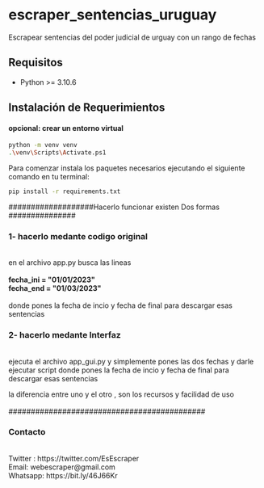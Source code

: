 # escraper_sentencias_uruguay
Escrapear sentencias del poder judicial de urguay con un rango de fechas


## Requisitos

- Python >= 3.10.6

## Instalación de Requerimientos

<h4>opcional: crear un entorno virtual</h4>

```bash
python -m venv venv
.\venv\Scripts\Activate.ps1
```

Para comenzar instala los paquetes necesarios ejecutando el siguiente comando en tu terminal:

```bash
pip install -r requirements.txt
```

###################Hacerlo funcionar existen Dos formas ###############
<h3>1- hacerlo medante codigo original </h3>
<br>
en el archivo app.py busca las lineas
<br>
<br>
<b>fecha_ini = "01/01/2023"</b>
<br>
<b>fecha_end = "01/03/2023"</b>
<br>
<br>
donde pones la fecha de incio y fecha de final para descargar esas sentencias
<h3>2- hacerlo medante Interfaz </h3>
<br>
ejecuta el archivo app_gui.py y simplemente pones las dos fechas y darle ejecutar script
donde pones la fecha de incio y fecha de final para descargar esas sentencias

la diferencia entre uno y el otro , son los recursos y facilidad de uso
<br>
<br>
############################################


<h3>  Contacto </h3>

<br>
Twitter :  https://twitter.com/EsEscraper <br>
Email:  webescraper@gmail.com <br>
Whatsapp:  https://bit.ly/46J66Kr

